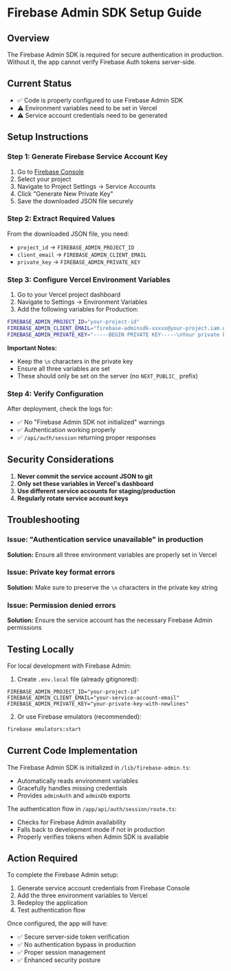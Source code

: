# Firebase Admin SDK Setup Guide

## Overview
The Firebase Admin SDK is required for secure authentication in production. Without it, the app cannot verify Firebase Auth tokens server-side.

## Current Status
- ✅ Code is properly configured to use Firebase Admin SDK
- ⚠️ Environment variables need to be set in Vercel
- ⚠️ Service account credentials need to be generated

## Setup Instructions

### Step 1: Generate Firebase Service Account Key

1. Go to [Firebase Console](https://console.firebase.google.com)
2. Select your project
3. Navigate to Project Settings → Service Accounts
4. Click "Generate New Private Key"
5. Save the downloaded JSON file securely

### Step 2: Extract Required Values

From the downloaded JSON file, you need:
- `project_id` → `FIREBASE_ADMIN_PROJECT_ID`
- `client_email` → `FIREBASE_ADMIN_CLIENT_EMAIL`  
- `private_key` → `FIREBASE_ADMIN_PRIVATE_KEY`

### Step 3: Configure Vercel Environment Variables

1. Go to your Vercel project dashboard
2. Navigate to Settings → Environment Variables
3. Add the following variables for Production:

```bash
FIREBASE_ADMIN_PROJECT_ID="your-project-id"
FIREBASE_ADMIN_CLIENT_EMAIL="firebase-adminsdk-xxxxx@your-project.iam.gserviceaccount.com"
FIREBASE_ADMIN_PRIVATE_KEY="-----BEGIN PRIVATE KEY-----\nYour private key here\n-----END PRIVATE KEY-----\n"
```

**Important Notes:**
- Keep the `\n` characters in the private key
- Ensure all three variables are set
- These should only be set on the server (no `NEXT_PUBLIC_` prefix)

### Step 4: Verify Configuration

After deployment, check the logs for:
- ✅ No "Firebase Admin SDK not initialized" warnings
- ✅ Authentication working properly
- ✅ `/api/auth/session` returning proper responses

## Security Considerations

1. **Never commit the service account JSON to git**
2. **Only set these variables in Vercel's dashboard**
3. **Use different service accounts for staging/production**
4. **Regularly rotate service account keys**

## Troubleshooting

### Issue: "Authentication service unavailable" in production
**Solution:** Ensure all three environment variables are properly set in Vercel

### Issue: Private key format errors
**Solution:** Make sure to preserve the `\n` characters in the private key string

### Issue: Permission denied errors
**Solution:** Ensure the service account has the necessary Firebase Admin permissions

## Testing Locally

For local development with Firebase Admin:

1. Create `.env.local` file (already gitignored):
```env
FIREBASE_ADMIN_PROJECT_ID="your-project-id"
FIREBASE_ADMIN_CLIENT_EMAIL="your-service-account-email"
FIREBASE_ADMIN_PRIVATE_KEY="your-private-key-with-newlines"
```

2. Or use Firebase emulators (recommended):
```bash
firebase emulators:start
```

## Current Code Implementation

The Firebase Admin SDK is initialized in `/lib/firebase-admin.ts`:
- Automatically reads environment variables
- Gracefully handles missing credentials
- Provides `adminAuth` and `adminDb` exports

The authentication flow in `/app/api/auth/session/route.ts`:
- Checks for Firebase Admin availability
- Falls back to development mode if not in production
- Properly verifies tokens when Admin SDK is available

## Action Required

To complete the Firebase Admin setup:
1. Generate service account credentials from Firebase Console
2. Add the three environment variables to Vercel
3. Redeploy the application
4. Test authentication flow

Once configured, the app will have:
- ✅ Secure server-side token verification
- ✅ No authentication bypass in production
- ✅ Proper session management
- ✅ Enhanced security posture